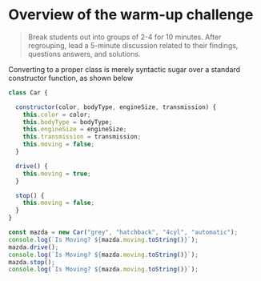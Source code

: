 # Overview of the warm-up challenge

> Break students out into groups of 2-4 for 10 minutes. After regrouping, lead a 5-minute discussion related to their findings, questions answers, and solutions.

Converting to a proper class is merely syntactic sugar over a standard constructor function, as shown below

```javascript
class Car {

  constructor(color, bodyType, engineSize, transmission) {
    this.color = color;
    this.bodyType = bodyType;
    this.engineSize = engineSize;
    this.transmission = transmission;
    this.moving = false;
  }

  drive() {
    this.moving = true;
  }

  stop() {
    this.moving = false;
  }
}

const mazda = new Car("grey", "hatchback", "4cyl", "automatic");
console.log(`Is Moving? ${mazda.moving.toString()}`);
mazda.drive();
console.log(`Is Moving? ${mazda.moving.toString()}`);
mazda.stop();
console.log(`Is Moving? ${mazda.moving.toString()}`);
```

